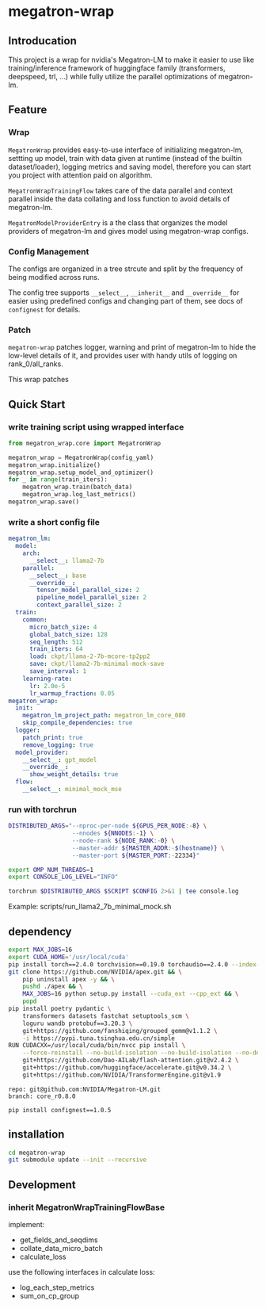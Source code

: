 # megatron-wrap

## Introducation
This project is a wrap for nvidia's Megatron-LM to make it easier to use like training/inference framework of huggingface family (transformers, deepspeed, trl, ...) while fully utilize the parallel optimizations of megatron-lm.

## Feature

### Wrap

`MegatronWrap` provides easy-to-use interface of initializing megatron-lm, settting up model, train with data given at runtime (instead of the builtin dataset/loader), logging metrics and saving model, therefore you can start you project with attention paid on algorithm.

`MegatronWrapTrainingFlow` takes care of the data parallel and context parallel inside the data collating and loss function to avoid details of megatron-lm.

`MegatronModelProviderEntry` is a the class that organizes the model providers of megatron-lm and gives model using megatron-wrap configs.


### Config Management

The configs are organized in a tree strcute and split by the frequency of being modified across runs.

The config tree supports `__select__`, `__inherit__` and `__override__` for easier using predefined configs and changing part of them, see docs of `confignest` for details.


### Patch

`megatron-wrap` patches logger, warning and print of megatron-lm to hide the low-level details of it, and provides user with handy utils of logging on rank_0/all_ranks.

This wrap patches 

## Quick Start

### write training script using wrapped interface

```python
from megatron_wrap.core import MegatronWrap

megatron_wrap = MegatronWrap(config_yaml)
megatron_wrap.initialize()
megatron_wrap.setup_model_and_optimizer()
for _ in range(train_iters):
    megatron_wrap.train(batch_data)
    megatron_wrap.log_last_metrics()
megatron_wrap.save()
```

### write a short config file



```yaml
megatron_lm:
  model:
    arch:
      __select__: llama2-7b
    parallel:
      __select__: base
      __override__:
        tensor_model_parallel_size: 2
        pipeline_model_parallel_size: 2
        context_parallel_size: 2
  train:
    common:
      micro_batch_size: 4
      global_batch_size: 128
      seq_length: 512
      train_iters: 64
      load: ckpt/llama-2-7b-mcore-tp2pp2
      save: ckpt/llama2-7b-minimal-mock-save
      save_interval: 1
    learning-rate:
      lr: 2.0e-5
      lr_warmup_fraction: 0.05
megatron_wrap:
  init:
    megatron_lm_project_path: megatron_lm_core_080
    skip_compile_dependencies: true
  logger:
    patch_print: true
    remove_logging: true
  model_provider:
    __select__: gpt_model
    __override__:
      show_weight_details: true
  flow:
    __select__: minimal_mock_mse

```

### run with torchrun

```bash
DISTRIBUTED_ARGS="--nproc-per-node ${GPUS_PER_NODE:-8} \
                  --nnodes ${NNODES:-1} \
                  --node-rank ${NODE_RANK:-0} \
                  --master-addr ${MASTER_ADDR:-$(hostname)} \
                  --master-port ${MASTER_PORT:-22334}"

export OMP_NUM_THREADS=1
export CONSOLE_LOG_LEVEL="INFO" 

torchrun $DISTRIBUTED_ARGS $SCRIPT $CONFIG 2>&1 | tee console.log

```

Example: scripts/run_llama2_7b_minimal_mock.sh 




## dependency

```bash
export MAX_JOBS=16
export CUDA_HOME='/usr/local/cuda'
pip install torch==2.4.0 torchvision==0.19.0 torchaudio==2.4.0 --index-url https://download.pytorch.org/whl/cu124
git clone https://github.com/NVIDIA/apex.git && \
    pip uninstall apex -y && \
    pushd ./apex && \
    MAX_JOBS=16 python setup.py install --cuda_ext --cpp_ext && \
    popd
pip install poetry pydantic \
    transformers datasets fastchat setuptools_scm \
    loguru wandb protobuf==3.20.3 \
    git+https://github.com/fanshiqing/grouped_gemm@v1.1.2 \
    -i https://pypi.tuna.tsinghua.edu.cn/simple
RUN CUDACXX=/usr/local/cuda/bin/nvcc pip install \
    --force-reinstall --no-build-isolation --no-build-isolation --no-deps \
    git+https://github.com/Dao-AILab/flash-attention.git@v2.4.2 \
    git+https://github.com/huggingface/accelerate.git@v0.34.2 \
    git+https://github.com/NVIDIA/TransformerEngine.git@v1.9
```

```
repo: git@github.com:NVIDIA/Megatron-LM.git
branch: core_r0.8.0
```

```
pip install confignest==1.0.5
```


## installation

```bash
cd megatron-wrap
git submodule update --init --recursive

```

## Development


### inherit MegatronWrapTrainingFlowBase 

implement:

- get_fields_and_seqdims
- collate_data_micro_batch
- calculate_loss

use the following interfaces in calculate loss:

- log_each_step_metrics
- sum_on_cp_group